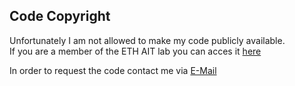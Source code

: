 ## Code Copyright

Unfortunately I am not allowed to make my code publicly available. <br>
If you are a member of the ETH AIT lab you can acces it [here](https://gitlab.inf.ethz.ch/COURSE-MP2021/GradeDescent)<br>

In order to request the code contact me via [E-Mail](mailto:nicolas.muntwyler@gmail.com)